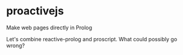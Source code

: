 # proactivejs
Make web pages directly in Prolog

Let's combine reactive-prolog and proscript. What could possibly go wrong?
